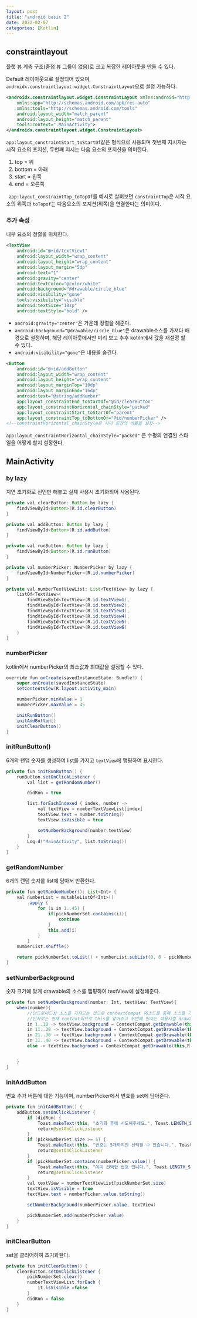```yaml
---
layout: post
title: "android basic 2"
date: 2022-02-07
categories: [Kotlin]
---
```


## constraintlayout

플랫 뷰 계층 구조(중첩 뷰 그룹이 없음)로 크고 복잡한 레이아웃을 만들 수 있다.

Default 레이아웃으로 설정되어 있으며, `androidx.constraintlayout.widget.ConstraintLayout`으로 설정 가능하다.

```xml
<androidx.constraintlayout.widget.ConstraintLayout xmlns:android="http://schemas.android.com/apk/res/android"
    xmlns:app="http://schemas.android.com/apk/res-auto"
    xmlns:tools="http://schemas.android.com/tools"
    android:layout_width="match_parent"
    android:layout_height="match_parent"
    tools:context=".MainActivity">
</androidx.constraintlayout.widget.ConstraintLayout>
```

`app:layout_constraintStart_toStartOf`같은 형식으로 사용되며 첫번째 지시자는 시작 요소의 포지션, 두번째 지시는 다음 요소의 포지션을 의미한다.

1. top = 위
2. bottom = 아래
3. start = 왼쪽
4. end = 오른쪽

` app:layout_constraintTop_toTopOf`를 예시로 살펴보면 `constraintTop`은 시작 요소의 위쪽과 `toTopof`는 다음요소의 포지션(위쪽)을 연결한다는 의미이다.

### 추가 속성

내부 요소의 정렬을 위치한다.

```xml
<TextView
    android:id="@+id/textView1"
    android:layout_width="wrap_content"
    android:layout_height="wrap_content"
    android:layout_margin="5dp"
    android:text="1"
    android:gravity="center"
    android:textColor="@color/white"
    android:background="@drawable/circle_blue"
    android:visibility="gone"
    tools:visibility="visible"
    android:textSize="18sp"
    android:textStyle="bold" />
```

- `android:gravity="center"`은 가운데 정렬을 해준다.
- `android:background="@drawable/circle_blue"`은 drawable소스를 가져다 배경으로 설정하며, 해당 레이아웃에서만 미리 보고 추후 kotiln에서 값을 재설정 할 수 있다.
- `android:visibility="gone"`은 내용을 숨긴다.

```xml
<Button
    android:id="@+id/addButton"
    android:layout_width="wrap_content"
    android:layout_height="wrap_content"
    android:layout_marginTop="10dp"
    android:layout_marginEnd="16dp"
    android:text="@string/addNumber"
    app:layout_constraintEnd_toStartOf="@id/clearButton"
    app:layout_constraintHorizontal_chainStyle="packed"
    app:layout_constraintStart_toStartOf="parent"
    app:layout_constraintTop_toBottomOf="@id/numberPicker" />
<!--constraintHorizontal_chainStyle은 사이 공간의 비율을 설정-->
```

`app:layout_constraintHorizontal_chainStyle="packed"` 은 수평의 연결된 스타일을 어떻게 할지 설정한다.

## MainActivity

### by lazy

지연 초기화로 선언만 해놓고 실제 사용시 초기화되어 사용된다.

```java
private val clearButton: Button by lazy {
    findViewById<Button>(R.id.clearButton)
}

private val addButton: Button by lazy {
    findViewById<Button>(R.id.addButton)
}

private val runButton: Button by lazy {
    findViewById<Button>(R.id.runButton)
}

private val numberPicker: NumberPicker by lazy {
    findViewById<NumberPicker>(R.id.numberPicker)
}

private val numberTextViewList: List<TextView> by lazy {
    listOf<TextView>(
        findViewById<TextView>(R.id.textView1),
        findViewById<TextView>(R.id.textView2),
        findViewById<TextView>(R.id.textView3),
        findViewById<TextView>(R.id.textView4),
        findViewById<TextView>(R.id.textView5),
        findViewById<TextView>(R.id.textView6)
    )
}
```

### numberPicker

kotlin에서 numberPicker의 최소값과 최대값을 설정할 수 있다.

```java
override fun onCreate(savedInstanceState: Bundle?) {
    super.onCreate(savedInstanceState)
    setContentView(R.layout.activity_main)

    numberPicker.minValue = 1
    numberPicker.maxValue = 45

    initRunButton()
    initAddButton()
    initClearButton()
}
```

### initRunButton()

6개의 랜덤 숫자를 생성하여 list를 가지고 `textView`에 맵핑하여 표시한다.

```java
private fun initRunButton() {
    runButton.setOnClickListener {
        val list = getRandomNumber()

        didRun = true

        list.forEachIndexed { index, number ->
            val textView = numberTextViewList[index]
            textView.text = number.toString()
            textView.isVisible = true

            setNumberBackground(number,textView)
        }
        Log.d("MainActivity", list.toString())
    }
}
```

### getRandomNumber

6개의 랜덤 숫자를 list에 담아서 반환한다.

```java
private fun getRandomNumber(): List<Int> {
    val numberList = mutableListOf<Int>()
        .apply {
            for (i in 1..45) {
                if(pickNumberSet.contains(i)){
                    continue
                }
                this.add(i)
            }
        }
    numberList.shuffle()

    return pickNumberSet.toList() + numberList.subList(0, 6 - pickNumberSet.size).sorted()
}
```

### setNumberBackground

숫자 크기에 맞게 drawable의 소스를 맵핑하여 textView에 설정해준다.

```java
private fun setNumberBackground(number: Int, textView: TextView){
    when(number){
        //안드로이드상 소스를 가져오는 것으로 contextCompat 메소드를 통해 소스를 가져오고 첫번째
        //인자로는 현재 context이므로 this를 넣어주고 두번째 인자는 적용시킬 drawable소스를 넣어준다.
        in 1..10 -> textView.background = ContextCompat.getDrawable(this,R.drawable.circle_yellow)
        in 11..20 -> textView.background = ContextCompat.getDrawable(this,R.drawable.circle_blue)
        in 21..30 -> textView.background = ContextCompat.getDrawable(this,R.drawable.circle_red)
        in 31..40 -> textView.background = ContextCompat.getDrawable(this,R.drawable.circle_gray)
        else -> textView.background = ContextCompat.getDrawable(this,R.drawable.circle_green)


    }
}
```

### initAddButton

번호 추가 버튼에 대한 기능이며, numberPicker에서 번호를 set에 담아준다.

```java
private fun initAddButton() {
    addButton.setOnClickListener {
        if (didRun) {
            Toast.makeText(this, "초기화 후에 시도해주세요.", Toast.LENGTH_SHORT).show()
            return@setOnClickListener
        }
        if (pickNumberSet.size >= 5) {
            Toast.makeText(this, "번호는 5개까지만 선택할 수 있습니다.", Toast.LENGTH_SHORT).show()
            return@setOnClickListener
        }
        if (pickNumberSet.contains(numberPicker.value)) {
            Toast.makeText(this, "이미 선택한 번호 입니다.", Toast.LENGTH_SHORT).show()
            return@setOnClickListener
        }
        val textView = numberTextViewList[pickNumberSet.size]
        textView.isVisible = true
        textView.text = numberPicker.value.toString()

        setNumberBackground(numberPicker.value, textView)

        pickNumberSet.add(numberPicker.value)
    }
}
```

### initClearButton

set을 클리어하여 초기화한다.

```java
private fun initClearButton() {
    clearButton.setOnClickListener {
        pickNumberSet.clear()
        numberTextViewList.forEach {
            it.isVisible =false
        }
        didRun = false
    }
}
```
